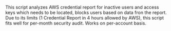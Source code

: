 This script analyzes AWS credential report for inactive users and access keys which needs to be located, blocks users based on data fron the report.
Due to its limits (1 Credential Report in 4 hours allowed by AWS), this script fits well for per-month security audit. 
Works on per-account basis.
